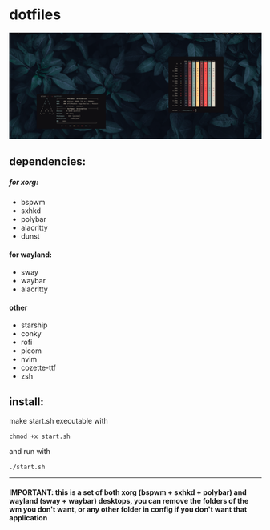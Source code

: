 # dotfiles

![photo of a dark desktop](https://github.com/gabriela-schuster/dot/blob/main/spaceman.png)

## dependencies:

##### for xorg:
* bspwm
* sxhkd
* polybar
* alacritty
* dunst
#### for wayland:
* sway
* waybar
* alacritty
#### other
* starship
* conky
* rofi
* picom
* nvim
* cozette-ttf
* zsh

## install: 
make start.sh executable with
```
chmod +x start.sh
```
and run with
```
./start.sh
```
***

#### IMPORTANT: this is a set of both xorg (bspwm + sxhkd + polybar) and wayland (sway + waybar) desktops, you can remove the folders of the wm you don't want, or any other folder in config if you don't want that application
